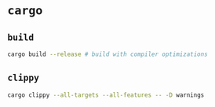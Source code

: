 # `cargo`

## `build`

```bash
cargo build --release # build with compiler optimizations
```

## `clippy`

```bash
cargo clippy --all-targets --all-features -- -D warnings
```
